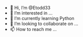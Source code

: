 - 👋 Hi, I’m @Etodd33
- 👀 I’m interested in ...
- 🌱 I’m currently learning Python
- 💞️ I’m looking to collaborate on ...
- 📫 How to reach me ...

<!---
Etodd33/Etodd33 is a ✨ special ✨ repository because its `README.md` (this file) appears on your GitHub profile.
You can click the Preview link to take a look at your changes.
